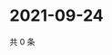 # 2021-09-24

共 0 条

<!-- BEGIN WEIBO -->
<!-- 最后更新时间 Fri Sep 24 2021 06:08:07 GMT+0800 (China Standard Time) -->

<!-- END WEIBO -->
